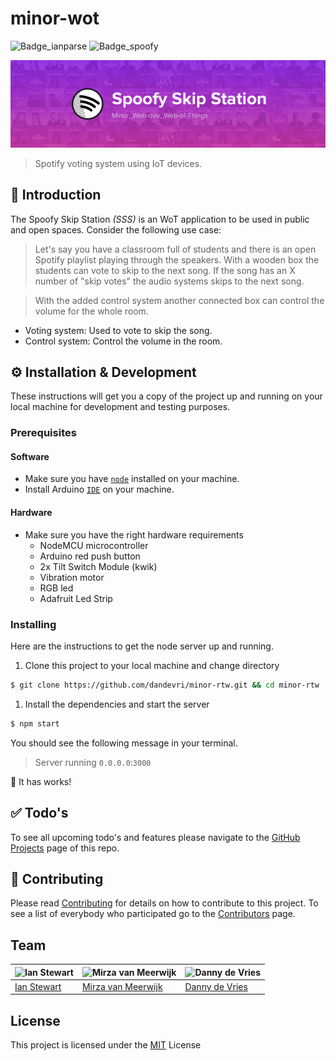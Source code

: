 # minor-wot
![Badge_ianparse](https://img.shields.io/badge/%E2%9C%A8%20ian%20parse%20-json-ff69b4.svg)
![Badge_spoofy](https://img.shields.io/badge/skip%20station-%F0%9F%94%8A%20spoofy-green.svg)

![Github_Banner](Github_Banner.jpg)
> Spotify voting system using IoT devices.

## :book: Introduction
The Spoofy Skip Station *(SSS)* is an WoT application to be used in public and open spaces. Consider the following use case:

> Let's say you have a classroom full of students and there is an open Spotify playlist playing through the speakers. With a wooden box the students can vote to skip to the next song. If the song has an X number of "skip votes" the audio systems skips to the next song.  

> With the added control system another connected box can control the volume for the whole room.

* Voting system: Used to vote to skip the song.
* Control system: Control the volume in the room.

## ⚙ Installation & Development
These instructions will get you a copy of the project up and running on your local machine for development and testing purposes.

### Prerequisites
#### Software
* Make sure you have [`node`](https://nodejs.org/en/) installed on your machine.
* Install Arduino [`IDE`](https://www.arduino.cc/en/Main/Software) on your machine.

#### Hardware
* Make sure you have the right hardware requirements
  * NodeMCU microcontroller
  * Arduino red push button
  * 2x Tilt Switch Module (kwik)
  * Vibration motor
  * RGB led
  * Adafruit Led Strip

### Installing
Here are the instructions to get the node server up and running.

1. Clone this project to your local machine and change directory
```bash
$ git clone https://github.com/dandevri/minor-rtw.git && cd minor-rtw
```
1.  Install the dependencies and start the server
```bash
$ npm start
```

You should see the following message in your terminal.
> Server running `0.0.0.0`:`3000`

:tada: It has works!

## :white_check_mark: Todo's
To see all upcoming todo's and features please navigate to the [GitHub Projects](https://github.com/dandevri/minor-wot/projects/) page of this repo.

## :page_facing_up: Contributing
Please read [Contributing](CONTRIBUTING.md) for details on how to contribute to this project.
To see a list of everybody who participated go to the [Contributors](https://github.com/dandevri/minor-wot/graphs/contributors) page.

## Team

![Ian Stewart](https://avatars2.githubusercontent.com/u/14125280?v=3&s=400) | ![Mirza van Meerwijk](https://avatars2.githubusercontent.com/u/12242967?v=3&s=400) | ![Danny de Vries](https://avatars2.githubusercontent.com/u/22084444?v=3&s=400)
---|---|---
[Ian Stewart](https://github.com/IanCStewart) | [Mirza van Meerwijk](https://github.com/Mimaaa) | [Danny de Vries](https://github.com/dandevri)

## License
This project is licensed under the [MIT](LICENSE.MD) License
